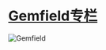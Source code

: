 # [Gemfield专栏](https://www.zhihu.com/people/gemfield/columns)

![Gemfield](https://github-readme-stats.vercel.app/api?username=gemfield&theme=dark&show_icons=true)
